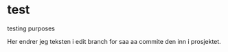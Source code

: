 # test
testing purposes

Her endrer jeg teksten i edit branch for saa aa commite den inn i prosjektet.
